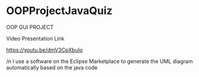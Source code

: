 # OOPProjectJavaQuiz
OOP GUI PROJECT

Video Presentation Link

https://youtu.be/dmV3CpXbuIo

/n I use a software on the Eclipse Marketplace to generate the UML diagram automatically based on the java code

